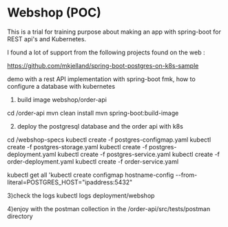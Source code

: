 # Webshop (POC)
This is a trial for training purpose about making an app with spring-boot for REST api's and Kubernetes.

I found a lot of support from the following projects found on the web :

https://github.com/mkjelland/spring-boot-postgres-on-k8s-sample

demo with a rest API implementation with spring-boot fmk, how to configure a database with kubernetes

1) build image webshop/order-api

cd /order-api
mvn clean install
mvn spring-boot:build-image

2) deploy the postgresql database and the order api with k8s

cd /webshop-specs
kubectl create -f postgres-configmap.yaml
kubectl create -f postgres-storage.yaml
kubectl create -f postgres-deployment.yaml
kubectl create -f postgres-service.yaml
kubectl create -f order-deployment.yaml
kubectl create -f order-service.yaml


kubectl get all 
'kubectl create configmap hostname-config --from-literal=POSTGRES_HOST="ipaddress:5432"

3)check the logs
kubectl logs deployment/webshop

4)enjoy with the postman collection in the /order-api/src/tests/postman directory










